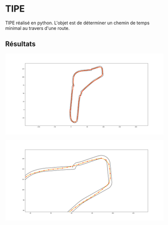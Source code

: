 # TIPE 

TIPE réalisé en python. L'objet est de déterminer un chemin de temps minimal au travers d'une route. 



## Résultats

![Circuit de Monza](https://github.com/bulledozer/TIPE-python/blob/b1258a7b6b63fe614fd15911f19c5a7d5470960c/results/Monza.png)

![Aperçu de près](https://github.com/bulledozer/TIPE-python/blob/b1258a7b6b63fe614fd15911f19c5a7d5470960c/results/Monza2.png)
